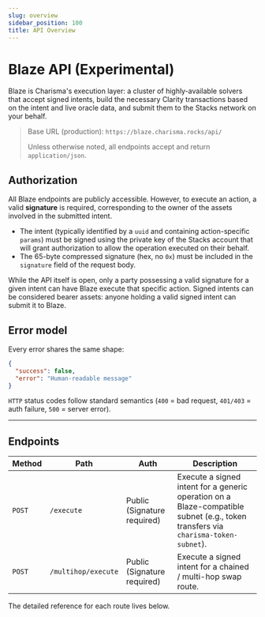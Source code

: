 ```yaml
---
slug: overview
sidebar_position: 100
title: API Overview
---
```


# Blaze API (Experimental)

Blaze is Charisma's execution layer: a cluster of highly-available solvers that accept signed intents, build the necessary Clarity transactions based on the intent and live oracle data, and submit them to the Stacks network on your behalf.

> Base URL (production): `https://blaze.charisma.rocks/api/`
>
> Unless otherwise noted, all endpoints accept and return `application/json`.

## Authorization

All Blaze endpoints are publicly accessible. However, to execute an action, a valid **signature** is required, corresponding to the owner of the assets involved in the submitted intent.

- The intent (typically identified by a `uuid` and containing action-specific `params`) must be signed using the private key of the Stacks account that will grant authorization to allow the operation executed on their behalf.
- The 65-byte compressed signature (hex, no `0x`) must be included in the `signature` field of the request body.

While the API itself is open, only a party possessing a valid signature for a given intent can have Blaze execute that specific action. Signed intents can be considered bearer assets: anyone holding a valid signed intent can submit it to Blaze.

## Error model

Every error shares the same shape:

```json
{
  "success": false,
  "error": "Human-readable message"
}
```

`HTTP` status codes follow standard semantics (`400` = bad request, `401/403` = auth failure, `500` = server error).

---

## Endpoints

| Method | Path | Auth | Description |
| ------ | ---- | ---- | ----------- |
| `POST` | `/execute` | Public (Signature required) | Execute a signed intent for a generic operation on a Blaze-compatible subnet (e.g., token transfers via `charisma-token-subnet`). |
| `POST` | `/multihop/execute` | Public (Signature required) | Execute a signed intent for a chained / multi-hop swap route. |

The detailed reference for each route lives below. 